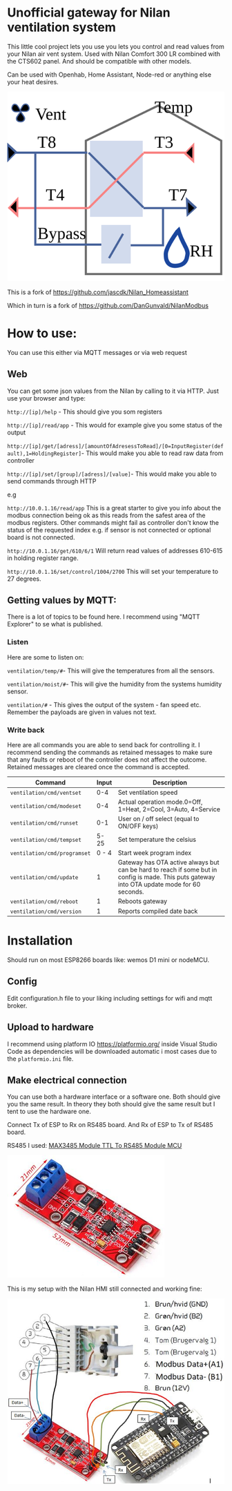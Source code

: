 # Unofficial gateway for Nilan ventilation system

This little cool project lets you use you lets you control and read values from your Nilan air vent system. Used with Nilan Comfort 300 LR combined with the CTS602 panel. And should be compatible with other models.

Can be used with Openhab, Home Assistant, Node-red or anything else your heat desires.

![SVG preview of system](images/overview.svg)

This is a fork of https://github.com/jascdk/Nilan_Homeassistant

Which in turn is a fork of https://github.com/DanGunvald/NilanModbus

# How to use:
You can use this either via MQTT messages or via web request

## Web
You can get some json values from the Nilan by calling to it via HTTP. Just use your browser and type:

`http://[ip]/help` - This should give you som registers

`http://[ip]/read/app` - This would for example give you some status of the output

`http://[ip]/get/[adress]/[amountOfAdresessToRead]/[0=InputRegister(default),1=HoldingRegister]`- This would make you able to read raw data from controller 

`http://[ip]/set/[group]/[adress]/[value]`- This would make you able to send commands through HTTP 



e.g

`http://10.0.1.16/read/app` This is a great starter to give you info about the modbus connection being ok as this reads from the safest area of the modbus registers. Other commands might fail as controller don't know the status of the requested index e.g. if sensor is not connected or optional board is not connected.

`http://10.0.1.16/get/610/6/1` Will return read values of addresses 610-615 in holding register range. 

`http://10.0.1.16/set/control/1004/2700` This will set your temperature to 27 degrees. 


## Getting values by MQTT:

There is a lot of topics to be found here. I recommend using "MQTT Explorer" to se what is published.

### Listen

Here are some to listen on:

`ventilation/temp/#`- This will give the temperatures from all the sensors.

`ventilation/moist/#`- This will give the humidity from the systems humidity sensor.

`ventilation/#` - This gives the output of the system - fan speed etc. Remember the payloads are given in values not text.

### Write back

Here are all commands you are able to send back for controlling it. I recommend sending the commands as retained messages to make sure that any faults or reboot of the controller does not affect the outcome. Retained messages are cleared once the command is accepted.

| Command | Input |Description |
| ---   |---| ---|
|`ventilation/cmd/ventset`| 0-4 | Set ventilation speed |
|`ventilation/cmd/modeset`| 0-4 |Actual operation mode.0=Off, 1=Heat, 2=Cool, 3=Auto, 4=Service |
|`ventilation/cmd/runset`| 0-1 | User on / off select (equal to ON/OFF keys) |
|`ventilation/cmd/tempset`| 5-25 | Set temperature the celsius |
|`ventilation/cmd/programset`| 0 - 4 | Start week program index |
|`ventilation/cmd/update`| 1 | Gateway has OTA active always but can be hard to reach if some but in config is made. This puts gateway into OTA update mode for 60  seconds.  |
|`ventilation/cmd/reboot`| 1 | Reboots gateway |
|`ventilation/cmd/version`| 1 | Reports compiled date back |


# Installation
Should run on most ESP8266 boards like: wemos D1 mini or nodeMCU.

## Config
Edit configuration.h file to your liking including settings for wifi and mqtt broker.

## Upload to hardware
I recommend using platform IO https://platformio.org/ inside Visual Studio Code as dependencies will be downloaded automatic i most cases due to the `platformio.ini` file.

## Make electrical connection
You can use both a hardware interface or a software one. Both should give you the same result. In theory they both should give the same result but I tent to use the hardware one.

Connect Tx of ESP to Rx on RS485 board. And Rx of ESP to Tx of RS485 board.

RS485 I used: [MAX3485 Module TTL To RS485 Module MCU](https://www.aliexpress.com/item/32828100565.html)

![RS485-board.JPG](images/RS485-board.JPG)

This is my setup with the Nilan HMI still connected and working fine:

![connection.JPG](images/connection.JPG)

